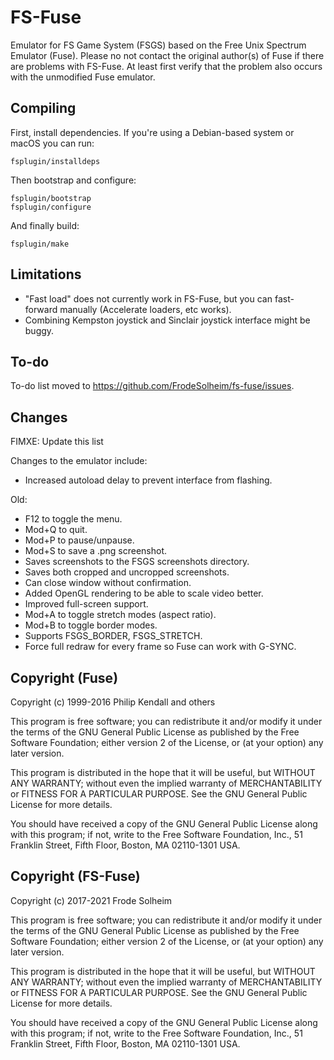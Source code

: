 # FS-Fuse

Emulator for FS Game System (FSGS) based on the Free Unix Spectrum Emulator
(Fuse). Please no not contact the original author(s) of Fuse if there are
problems with FS-Fuse. At least first verify that the problem also occurs
with the unmodified Fuse emulator.

## Compiling

First, install dependencies. If you're using a Debian-based system or macOS
you can run:

    fsplugin/installdeps

Then bootstrap and configure:

    fsplugin/bootstrap
    fsplugin/configure

And finally build:

    fsplugin/make

## Limitations

- "Fast load" does not currently work in FS-Fuse, but you can fast-forward
  manually (Accelerate loaders, etc works).
- Combining Kempston joystick and Sinclair joystick interface might be buggy.

## To-do

To-do list moved to https://github.com/FrodeSolheim/fs-fuse/issues.

## Changes

FIMXE: Update this list

Changes to the emulator include:

- Increased autoload delay to prevent interface from flashing.

Old:

* F12 to toggle the menu.
* Mod+Q to quit.
* Mod+P to pause/unpause.
* Mod+S to save a .png screenshot.
* Saves screenshots to the FSGS screenshots directory.
* Saves both cropped and uncropped screenshots.
* Can close window without confirmation.
* Added OpenGL rendering to be able to scale video better.
* Improved full-screen support.
* Mod+A to toggle stretch modes (aspect ratio).
* Mod+B to toggle border modes.
* Supports FSGS_BORDER, FSGS_STRETCH.
* Force full redraw for every frame so Fuse can work with G-SYNC.

## Copyright (Fuse)

Copyright (c) 1999-2016 Philip Kendall and others

This program is free software; you can redistribute it and/or modify
it under the terms of the GNU General Public License as published by
the Free Software Foundation; either version 2 of the License, or
(at your option) any later version.

This program is distributed in the hope that it will be useful,
but WITHOUT ANY WARRANTY; without even the implied warranty of
MERCHANTABILITY or FITNESS FOR A PARTICULAR PURPOSE.  See the
GNU General Public License for more details.

You should have received a copy of the GNU General Public License along
with this program; if not, write to the Free Software Foundation, Inc.,
51 Franklin Street, Fifth Floor, Boston, MA 02110-1301 USA.

## Copyright (FS-Fuse)

Copyright (c) 2017-2021 Frode Solheim

This program is free software; you can redistribute it and/or modify
it under the terms of the GNU General Public License as published by
the Free Software Foundation; either version 2 of the License, or
(at your option) any later version.

This program is distributed in the hope that it will be useful,
but WITHOUT ANY WARRANTY; without even the implied warranty of
MERCHANTABILITY or FITNESS FOR A PARTICULAR PURPOSE.  See the
GNU General Public License for more details.

You should have received a copy of the GNU General Public License along
with this program; if not, write to the Free Software Foundation, Inc.,
51 Franklin Street, Fifth Floor, Boston, MA 02110-1301 USA.
